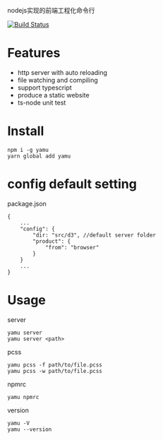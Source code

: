 nodejs实现的前端工程化命令行

[![Build Status](https://travis-ci.org/elona2011/yamu-command.svg?branch=master)](https://travis-ci.org/elona2011/yamu-command)

# Features

* http server with auto reloading
* file watching and compiling
* support typescript
* produce a static website
* ts-node unit test

# Install

```
npm i -g yamu
yarn global add yamu
```

# config default setting

package.json

```
{
    ...
    "config": {
        "dir: "src/d3", //default server folder
        "product": {
            "from": "browser"
        }
    }
    ...
}
```

# Usage

server

```
yamu server 
yamu server <path>
```

pcss

```
yamu pcss -f path/to/file.pcss
yamu pcss -w path/to/file.pcss
```

npmrc

```
yamu npmrc
```

version

```
yamu -V
yamu --version
```